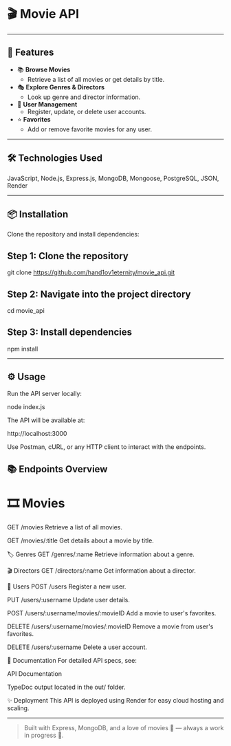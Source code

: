 # 🎬 Movie API

---

## 🚀 Features

- 📚 **Browse Movies**
  - Retrieve a list of all movies or get details by title.
- 🎭 **Explore Genres & Directors**
  - Look up genre and director information.
- 👤 **User Management**
  - Register, update, or delete user accounts.
- ⭐ **Favorites**
  - Add or remove favorite movies for any user.

---

## 🛠️ Technologies Used

JavaScript,
Node.js,
Express.js,
MongoDB,
Mongoose,
PostgreSQL,
JSON,
Render

---

## 📦 Installation

Clone the repository and install dependencies:


## Step 1: Clone the repository

git clone https://github.com/hand1ov1eternity/movie_api.git 

## Step 2: Navigate into the project directory
cd movie_api

## Step 3: Install dependencies
npm install

---

## ⚙️ Usage
Run the API server locally:

node index.js

The API will be available at:

http://localhost:3000

Use Postman, cURL, or any HTTP client to interact with the endpoints.

## 📚 Endpoints Overview
# 🎞️ Movies
GET /movies
Retrieve a list of all movies.

GET /movies/:title
Get details about a movie by title.

🏷️ Genres
GET /genres/:name
Retrieve information about a genre.

🎬 Directors
GET /directors/:name
Get information about a director.

👥 Users
POST /users
Register a new user.

PUT /users/:username
Update user details.

POST /users/:username/movies/:movieID
Add a movie to user's favorites.

DELETE /users/:username/movies/:movieID
Remove a movie from user's favorites.

DELETE /users/:username
Delete a user account.

📖 Documentation
For detailed API specs, see:

API Documentation

TypeDoc output located in the out/ folder.



✨ Deployment
This API is deployed using Render for easy cloud hosting and scaling.

---

> Built with Express, MongoDB, and a love of movies 🍿 — always a work in progress 🚧.
